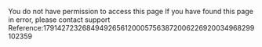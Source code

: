 You do not have permission to access this page If you have found this page in error, please contact support Reference:179142723268494926561200057563872006226920034968299102359